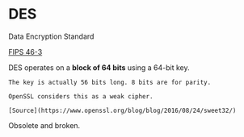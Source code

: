 # DES

Data Encryption Standard

[FIPS 46-3](https://csrc.nist.gov/pubs/fips/46-3/final)

DES operates on a **block of 64 bits** using a 64-bit key.

~~~admonish note title="Effective key bits"
The key is actually 56 bits long. 8 bits are for parity.
~~~

~~~admonish warning
OpenSSL considers this as a weak cipher.

[Source](https://www.openssl.org/blog/blog/2016/08/24/sweet32/)
~~~

Obsolete and broken.
